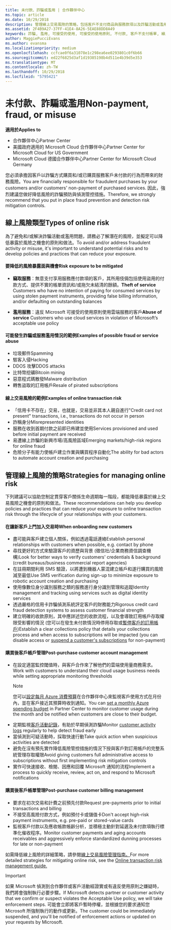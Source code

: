 ```yaml
---
title: 未付款、詐騙或濫用 | 合作夥伴中心
ms.topic: article
ms.date: 10/29/2018
description: 管理線上交易風險的策略，包括客戶不支付商品與服務款項以及詐騙活動或濫用。
ms.assetid: 2F4B9A27-37FF-41E4-8A26-5EAE88DD8A49
keywords: 詐騙, 濫用, 可接受的使用, 可接受的使用原則, 不付款, 客戶不支付帳單, 線上風險, 竊取服務, 濫用服務, 暫停訂閱,
author: MaggiePucciEvans
ms.author: evansma
ms.localizationpriority: medium
ms.openlocfilehash: ccfcae0f6a31078e1c298ea6ee0293801c0f6b66
ms.sourcegitcommit: ed22f6825d3af1d19385198b4d511e4b39d5e353
ms.translationtype: MT
ms.contentlocale: zh-TW
ms.lasthandoff: 10/29/2018
ms.locfileid: "5795421"
---
```

# <a name="non-payment-fraud-or-misuse"></a><span data-ttu-id="27fed-104">未付款、詐騙或濫用</span><span class="sxs-lookup"><span data-stu-id="27fed-104">Non-payment, fraud, or misuse</span></span>

**<span data-ttu-id="27fed-105">適用於</span><span class="sxs-lookup"><span data-stu-id="27fed-105">Applies to</span></span>**

-  <span data-ttu-id="27fed-106">合作夥伴中心</span><span class="sxs-lookup"><span data-stu-id="27fed-106">Partner Center</span></span>
-  <span data-ttu-id="27fed-107">美國政府適用的 Microsoft Cloud 合作夥伴中心</span><span class="sxs-lookup"><span data-stu-id="27fed-107">Partner Center for Microsoft Cloud for US Government</span></span>
-  <span data-ttu-id="27fed-108">Microsoft Cloud 德國合作夥伴中心</span><span class="sxs-lookup"><span data-stu-id="27fed-108">Partner Center for Microsoft Cloud Germany</span></span>

<span data-ttu-id="27fed-109">您必須承擔因客戶以詐騙方式購買和/或已購買服務客戶未付款的行為而帶來的財務風險。</span><span class="sxs-lookup"><span data-stu-id="27fed-109">You are financially responsible for fraudulent purchases by your customers and/or customers' non-payment of purchased services.</span></span> <span data-ttu-id="27fed-110">因此，強烈建議您做好降低風險的詐騙預防與偵測管控措施。</span><span class="sxs-lookup"><span data-stu-id="27fed-110">Therefore, we strongly recommend that you put in place fraud prevention and detection risk mitigation controls.</span></span>

## <a name="types-of-online-risk"></a><span data-ttu-id="27fed-111">線上風險類型</span><span class="sxs-lookup"><span data-stu-id="27fed-111">Types of online risk</span></span>

<span data-ttu-id="27fed-112">為了避免和/或解決詐騙活動或濫用問題，請務必了解潛在的風險，並擬定可以降低暴露於風險之機會的原則和做法。</span><span class="sxs-lookup"><span data-stu-id="27fed-112">To avoid and/or address fraudulent activity or misuse, it's important to understand potential risks and to develop policies and practices that can reduce your exposure.</span></span>

#### <a name="risk-exposure-to-be-mitigated"></a><span data-ttu-id="27fed-113">要降低的風險暴露面與機會</span><span class="sxs-lookup"><span data-stu-id="27fed-113">Risk exposure to be mitigated</span></span>

- <span data-ttu-id="27fed-114">**竊取服務**：無意支付享用服務應付款項的客戶，其所用伎倆包括使用盜用的付款方式、提供不實的帳單資訊和/或拖欠未結清的餘額。</span><span class="sxs-lookup"><span data-stu-id="27fed-114">**Theft of service** Customers who have no intention of paying for consumed services by using stolen payment instruments, providing false billing information, and/or defaulting on outstanding balances</span></span>

- <span data-ttu-id="27fed-115">**濫用服務**：違反 Microsoft 可接受的使用原則使用雲端服務的客戶</span><span class="sxs-lookup"><span data-stu-id="27fed-115">**Abuse of service** Customers who use cloud services in violation of Microsoft’s acceptable use policy</span></span>

#### <a name="examples-of-possible-fraud-or-service-abuse"></a><span data-ttu-id="27fed-116">可能發生詐騙或服務濫用情況的範例</span><span class="sxs-lookup"><span data-stu-id="27fed-116">Examples of possible fraud or service abuse</span></span>
- <span data-ttu-id="27fed-117">垃圾郵件</span><span class="sxs-lookup"><span data-stu-id="27fed-117">Spamming</span></span>
- <span data-ttu-id="27fed-118">駭客入侵</span><span class="sxs-lookup"><span data-stu-id="27fed-118">Hacking</span></span>
- <span data-ttu-id="27fed-119">DDOS 攻擊</span><span class="sxs-lookup"><span data-stu-id="27fed-119">DDOS attacks</span></span>
- <span data-ttu-id="27fed-120">比特幣挖礦</span><span class="sxs-lookup"><span data-stu-id="27fed-120">Bitcoin mining</span></span>
- <span data-ttu-id="27fed-121">惡意程式碼散發</span><span class="sxs-lookup"><span data-stu-id="27fed-121">Malware distribution</span></span>
- <span data-ttu-id="27fed-122">轉售盜取的訂用帳戶</span><span class="sxs-lookup"><span data-stu-id="27fed-122">Resale of pirated subscriptions</span></span> 

#### <a name="examples-of-online-transaction-risk"></a><span data-ttu-id="27fed-123">線上交易風險的範例</span><span class="sxs-lookup"><span data-stu-id="27fed-123">Examples of online transaction risk</span></span>
- <span data-ttu-id="27fed-124">「信用卡不存在」交易，也就是，交易並非其本人親自進行</span><span class="sxs-lookup"><span data-stu-id="27fed-124">"Credit card not present" transactions, i.e., transactions do not occur in person</span></span>
- <span data-ttu-id="27fed-125">詐稱身分</span><span class="sxs-lookup"><span data-stu-id="27fed-125">Misrepresented identities</span></span>
- <span data-ttu-id="27fed-126">服務在收到首期付款之前即已佈建並使用</span><span class="sxs-lookup"><span data-stu-id="27fed-126">Services provisioned and used before initial payment are received</span></span>
- <span data-ttu-id="27fed-127">易遭線上詐騙的新興市場/高風險區域</span><span class="sxs-lookup"><span data-stu-id="27fed-127">Emerging markets/high-risk regions for online fraud</span></span>
- <span data-ttu-id="27fed-128">危險分子有能力使帳戶建立作業與購買程序自動化</span><span class="sxs-lookup"><span data-stu-id="27fed-128">The ability for bad actors to automate account creation and purchasing</span></span>

## <a name="strategies-for-managing-online-risk"></a><span data-ttu-id="27fed-129">管理線上風險的策略</span><span class="sxs-lookup"><span data-stu-id="27fed-129">Strategies for managing online risk</span></span>

<span data-ttu-id="27fed-130">下列建議可以協助您制定貫穿客戶關係生命週期每一階段，都能降低暴露於線上交易風險之機會的原則和做法。</span><span class="sxs-lookup"><span data-stu-id="27fed-130">These recommendations can help you develop policies and practices that can reduce your exposure to online transaction risk through the lifecycle of your relationships with your customers.</span></span>  

#### <a name="when-onboarding-new-customers"></a><span data-ttu-id="27fed-131">在讓新客戶上門加入交易時</span><span class="sxs-lookup"><span data-stu-id="27fed-131">When onboarding new customers</span></span>
- <span data-ttu-id="27fed-132">盡可能與客戶建立個人關係，例如透過電話連絡</span><span class="sxs-lookup"><span data-stu-id="27fed-132">Establish personal relationships with customers when possible, e.g. contact by phone</span></span>
- <span data-ttu-id="27fed-133">尋找更好的方式來驗證客戶的資歷與背景 (徵信社/企業商務資信調查機構)</span><span class="sxs-lookup"><span data-stu-id="27fed-133">Look for better ways to verify customers' credentials & background (credit bureaus/business commercial report agencies)</span></span> 
- <span data-ttu-id="27fed-134">在註冊期間利用 SMS 驗證，以將遭到機器人蒙混建立帳戶和遂行購買的風險減至最低</span><span class="sxs-lookup"><span data-stu-id="27fed-134">Use SMS verification during sign-up to minimize exposure to robotic account creation and purchasing</span></span>
- <span data-ttu-id="27fed-135">使用像數位身分識別服務之類的服務進行身分識別管理和追蹤</span><span class="sxs-lookup"><span data-stu-id="27fed-135">Identity management and tracking using services such as digital identity services</span></span>
- <span data-ttu-id="27fed-136">透過嚴格的信用卡詐騙偵測系統評定客戶的財務能力</span><span class="sxs-lookup"><span data-stu-id="27fed-136">Rigorous credit card fraud detection systems to assess customer financial strength</span></span>
- <span data-ttu-id="27fed-137">建立明確的收款原則，其中應詳述您的收款流程，以及會導致訂用帳戶存取權限受影響的情況 (您可以在發生未付款情況時停用存取或[暫停客戶的訂用帳戶](suspend-a-subscription.md))</span><span class="sxs-lookup"><span data-stu-id="27fed-137">Establish a clear collections policy that details your collections process and when access to subscriptions will be impacted (you can disable access or [suspend a customer's subscriptions](suspend-a-subscription.md) for non-payment)</span></span>

#### <a name="post-purchase-customer-account-management"></a><span data-ttu-id="27fed-138">購買後客戶帳戶管理</span><span class="sxs-lookup"><span data-stu-id="27fed-138">Post-purchase customer account management</span></span>
- <span data-ttu-id="27fed-139">在設定適當監控閾值時，與客戶合作來了解他們的雲端使用量商務需求。</span><span class="sxs-lookup"><span data-stu-id="27fed-139">Work with customers to understand their cloud usage business needs while setting appropriate monitoring thresholds</span></span>
    > [!NOTE]  
    >  <span data-ttu-id="27fed-140">您可以[設定每月 Azure 消費預算](set-an-azure-spending-budget-for-your-customers.md)在合作夥伴中心來監視客戶使用方式在月份內，並在客戶接近其預算時收到通知。</span><span class="sxs-lookup"><span data-stu-id="27fed-140">You can [set a monthly Azure spending budget](set-an-azure-spending-budget-for-your-customers.md) in Partner Center to monitor customer usage during the month and be notified when customers are close to their budget.</span></span>
- <span data-ttu-id="27fed-141">定期監視[客戶活動記錄](activity-logs.md)，有助於早期偵測詐騙</span><span class="sxs-lookup"><span data-stu-id="27fed-141">Monitor [customer activity logs](activity-logs.md) regularly to help detect fraud early</span></span>
- <span data-ttu-id="27fed-142">當偵測到可疑活動時，採取快速行動</span><span class="sxs-lookup"><span data-stu-id="27fed-142">Take quick action when suspicious activities are detected</span></span>
- <span data-ttu-id="27fed-143">避免在沒有預先實作降低風險管控措施的情況下授與客戶對訂用帳戶的完整系統管理存取權限</span><span class="sxs-lookup"><span data-stu-id="27fed-143">Avoid giving customers full administrative access to subscriptions without first implementing risk mitigation controls</span></span>
- <span data-ttu-id="27fed-144">實作可快速接收、檢閱、因應和回覆 Microsoft 通知的流程</span><span class="sxs-lookup"><span data-stu-id="27fed-144">Implement a process to quickly receive, review, act on, and respond to Microsoft notifications</span></span>

#### <a name="post-purchase-customer-billing-management"></a><span data-ttu-id="27fed-145">購買後客戶帳單管理</span><span class="sxs-lookup"><span data-stu-id="27fed-145">Post-purchase customer billing management</span></span>
- <span data-ttu-id="27fed-146">要求在初次交易和計費之前預先付款</span><span class="sxs-lookup"><span data-stu-id="27fed-146">Request pre-payments prior to initial transactions and billing</span></span> 
- <span data-ttu-id="27fed-147">不接受高風險付款方式，例如預付卡或儲值卡</span><span class="sxs-lookup"><span data-stu-id="27fed-147">Don't accept high-risk payment instruments, e.g. pre-paid or stored-value cards</span></span>
- <span data-ttu-id="27fed-148">監視客戶付款以及應收帳款帳齡分析，並積極主動針對延遲及未付款項執行標準化催收程序。</span><span class="sxs-lookup"><span data-stu-id="27fed-148">Monitor customer payments and aging accounts receivables and aggressively enforce standardized dunning processes for late or non-payment</span></span>

<span data-ttu-id="27fed-149">如需降低線上風險的詳細策略，請參閱[線上交易風險管理指南。](https://assets.windowsphone.com/7d885238-e13b-4f10-a682-3d5adacd2859/CSP-PartnerRiskGuide-APSFinal_InvariantCulture_Default.zip)</span><span class="sxs-lookup"><span data-stu-id="27fed-149">For more detailed strategies for mitigating online risk, see the [Online transaction risk management guide.](https://assets.windowsphone.com/7d885238-e13b-4f10-a682-3d5adacd2859/CSP-PartnerRiskGuide-APSFinal_InvariantCulture_Default.zip)</span></span>

> [!IMPORTANT]  
> <span data-ttu-id="27fed-150">如果 Microsoft 偵測到合作夥伴或客戶活動經證實或有違反使用原則之嫌疑時，我們將會強制執行必要步驟。</span><span class="sxs-lookup"><span data-stu-id="27fed-150">If Microsoft detects partner or customer activity that we confirm or suspect violates the Acceptable Use policy, we will take enforcement steps.</span></span> <span data-ttu-id="27fed-151">可能會立即將客戶暫時停權，並根據您的要求通知您 Microsoft 所強制執行的動作或更新。</span><span class="sxs-lookup"><span data-stu-id="27fed-151">The customer could be immediately suspended, and you'll be notified of enforcement actions or updated on your requests by Microsoft.</span></span>

 

 




